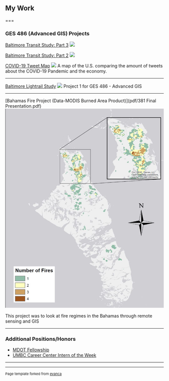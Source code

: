 ## My Work

===

### GES 486 (Advanced GIS) Projects
[Baltimore Transit Study: Part 3](GES_486_Project_3/Baltimore_Transit_Study_3.md)
<img src="../images/Transit_Map.png"/>

[Baltimore Transit Study: Part 2](GES_486_Project_2/Baltimore_Transit_Study_2.md)
<img src="../images/MHHI.PNG"/>

[COVID-19 Tweet Map](Lab_6/lab_6_Warner.md)
<img src="../images/thumbnail.PNG"/>
A map of the U.S. comparing the amount of tweets about the COVID-19 Pandemic and the economy.

---

[Baltimore Lightrail Study](Project1_486/Baltimore_transit_study.md)
<img src="../images/BG_map.PNG"/>
Project 1 for GES 486 - Advanced GIS

---

[Bahamas Fire Project (Data-MODIS Burned Area Product)](pdf/381 Final Presentation.pdf)
<img src="/projects/Map_1.JPG"/>

This project was to look at fire regimes in the Bahamas through remote sensing and GIS

---

### Additional Positions/Honors

- [MDOT Fellowship](https://publicservicescholars.umbc.edu/mdot-fellows-2019/)
- [UMBC Career Center Intern of the Week](https://careers.umbc.edu/news/?id=90220)

---

---
<p style="font-size:11px">Page template forked from <a href="https://github.com/evanca/quick-portfolio">evanca</a></p>
<!-- Remove above link if you don't want to attibute -->
